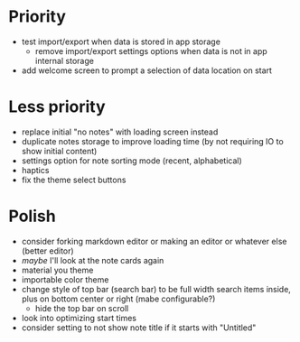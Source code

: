# Priority
- test import/export when data is stored in app storage
    - remove import/export settings options when data is not in app internal storage
- add welcome screen to prompt a selection of data location on start


# Less priority
- replace initial "no notes" with loading screen instead
- duplicate notes storage to improve loading time (by not requiring IO to show initial content)
- settings option for note sorting mode (recent, alphabetical)
- haptics
- fix the theme select buttons

# Polish
- consider forking markdown editor or making an editor or whatever else (better editor)
- *maybe* I'll look at the note cards again
- material you theme
- importable color theme
- change style of top bar (search bar) to be full width search items inside, plus on bottom center or right (mabe configurable?)
    - hide the top bar on scroll
- look into optimizing start times
- consider setting to not show note title if it starts with "Untitled"
